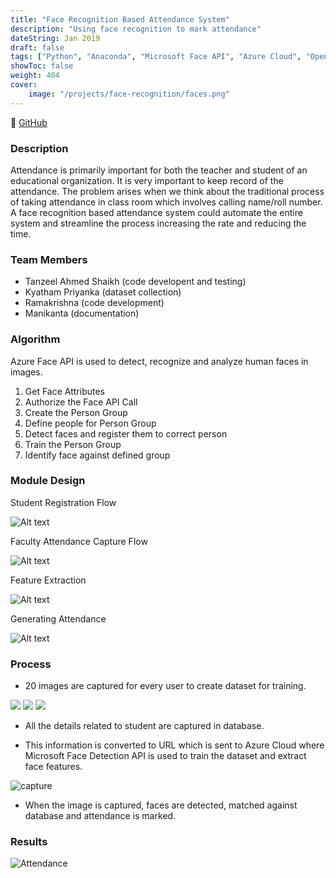 ```yaml
---
title: "Face Recognition Based Attendance System"
description: "Using face recognition to mark attendance"
dateString: Jan 2019
draft: false
tags: ["Python", "Anaconda", "Microsoft Face API", "Azure Cloud", "Openpyxl", "Sqlite3", "OpenCV","Microsoft Excel"]
showToc: false
weight: 404
cover:
    image: "/projects/face-recognition/faces.png"
--- 
```

🔗 [GitHub](https://github.com/Tanzeel159/Face-Recognition-Based-Attendance-System)

### Description

Attendance is primarily important for both the teacher and student of an educational organization. It is very important to keep record of the attendance. The problem arises when we think about the traditional process of taking attendance in class room which involves calling name/roll number. A face recognition based attendance system could automate the entire system and streamline the process increasing the rate and reducing the time.

### Team Members

- Tanzeel Ahmed Shaikh (code developent and testing)
- Kyatham Priyanka (dataset collection)
- Ramakrishna (code development)
- Manikanta (documentation) 

### Algorithm

Azure Face API is used to detect, recognize and analyze human faces in images.

1) Get Face Attributes
2) Authorize the Face API Call
3) Create the Person Group
4) Define people for Person Group
5) Detect faces and register them to correct person
6) Train the Person Group
7) Identify face against defined group

### Module Design

Student Registration Flow

![Alt text](/projects/face-recognition/image-1.png)

Faculty Attendance Capture Flow

![Alt text](/projects/face-recognition/image-2.png)

Feature Extraction

![Alt text](/projects/face-recognition/image-3.png)

Generating Attendance

![Alt text](/projects/face-recognition/image-4.png)


### Process

- 20 images are captured for every user to create dataset for training.

![](/projects/face-recognition/add_student.png)
![](/projects/face-recognition/add_faces.png)
![](/projects/face-recognition/dataset.png)

- All the details related to student are captured in database.

- This information is converted to URL which is sent to Azure Cloud where Microsoft Face Detection API is used to train the dataset and extract face features.

![capture](/projects/face-recognition/Capture.png)

- When the image is captured, faces are detected, matched against database and attendance is marked.

### Results

![Attendance](/projects/face-recognition/attendance.png)

